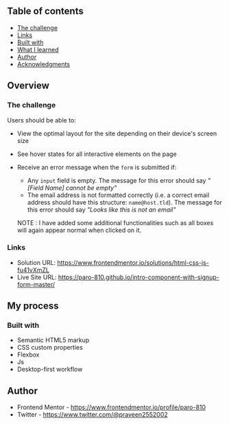 
## Table of contents

  - [The challenge](#the-challenge)
  - [Links](#links)
  - [Built with](#built-with)
  - [What I learned](#what-i-learned)
- [Author](#author)
- [Acknowledgments](#acknowledgments)

## Overview

### The challenge

Users should be able to:

- View the optimal layout for the site depending on their device's screen size
- See hover states for all interactive elements on the page
- Receive an error message when the `form` is submitted if:
  - Any `input` field is empty. The message for this error should say *"[Field Name] cannot be empty"*
  - The email address is not formatted correctly (i.e. a correct email address should have this structure: `name@host.tld`). The message for this error should say *"Looks like this is not an email"*


  NOTE : I have added some additional functionalities such as all boxes will again appear normal when clicked on it.


### Links

- Solution URL: https://www.frontendmentor.io/solutions/html-css-js-fu41vXmZL
- Live Site URL: https://paro-810.github.io/intro-component-with-signup-form-master/

## My process

### Built with

- Semantic HTML5 markup
- CSS custom properties
- Flexbox
- Js
- Desktop-first workflow

## Author
- Frontend Mentor - https://www.frontendmentor.io/profile/paro-810
- Twitter - https://www.twitter.com/@praveen2552002